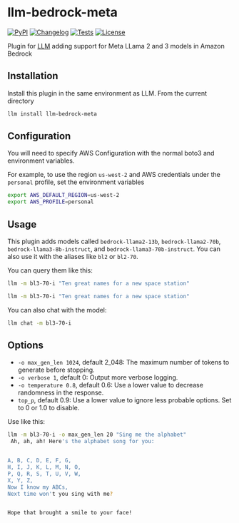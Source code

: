 # llm-bedrock-meta

[![PyPI](https://img.shields.io/pypi/v/llm-bedrock-meta.svg)](https://pypi.org/project/llm-bedrock-meta/)
[![Changelog](https://img.shields.io/github/v/release/flabat/llm-bedrock-meta?include_prereleases&label=changelog)](https://github.com/flabat/llm-bedrock-meta/releases)
[![Tests](https://github.com/flabat/llm-bedrock-meta/workflows/Test/badge.svg)](https://github.com/flabat/llm-bedrock-meta/actions?query=workflow%3ATest)
[![License](https://img.shields.io/badge/license-Apache%202.0-blue.svg)](https://github.com/flabat/llm-bedrock-meta/blob/main/LICENSE)

Plugin for [LLM](https://llm.datasette.io/) adding support for Meta LLama 2 and 3 models in Amazon Bedrock

## Installation

Install this plugin in the same environment as LLM. From the current directory
```bash
llm install llm-bedrock-meta
```
## Configuration

You will need to specify AWS Configuration with the normal boto3 and environment variables.

For example, to use the region `us-west-2` and AWS credentials under the `personal` profile, set the environment variables

```bash
export AWS_DEFAULT_REGION=us-west-2
export AWS_PROFILE=personal
```

## Usage

This plugin adds models called `bedrock-llama2-13b`, `bedrock-llama2-70b`, `bedrock-llama3-8b-instruct`, and `bedrock-llama3-70b-instruct`. You can also use it with the aliases like `bl2` or `bl2-70`.

You can query them like this:

```bash
llm -m bl3-70-i "Ten great names for a new space station"
```

```bash
llm -m bl3-70-i "Ten great names for a new space station"
```

You can also chat with the model:

```bash
llm chat -m bl3-70-i
```

## Options

- `-o max_gen_len 1024`, default 2_048: The maximum number of tokens to generate before stopping.
- `-o verbose 1`, default 0: Output more verbose logging.
- `-o temperature 0.8`, default 0.6: Use a lower value to decrease randomness in the response.
- `top_p`, default 0.9: Use a lower value to ignore less probable options. Set to 0 or 1.0 to disable.

Use like this:
```bash
llm -m bl3-70-i -o max_gen_len 20 "Sing me the alphabet"
 Ah, ah, ah! Here's the alphabet song for you:


A, B, C, D, E, F, G,
H, I, J, K, L, M, N, O,
P, Q, R, S, T, U, V, W,
X, Y, Z,
Now I know my ABCs,
Next time won't you sing with me?


Hope that brought a smile to your face!
```

